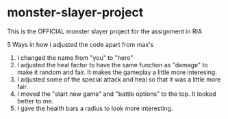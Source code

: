 # monster-slayer-project
This is the OFFICIAL monster slayer project for the assignment in RIA

5 Ways in how i adjusted the code apart from max's

1. I changed the name from "you" to "hero"
2. I adjusted the heal factor to have the same function as "damage" to make it random and fair. It makes the gameplay a little more interesing. 
3. I adjusted some of the special attack and heal so that it was a little more fair.
4. I moved the "start new game" and "battle options" to the top. It looked better to me.
5. I gave the health bars a radius to look more interesting.